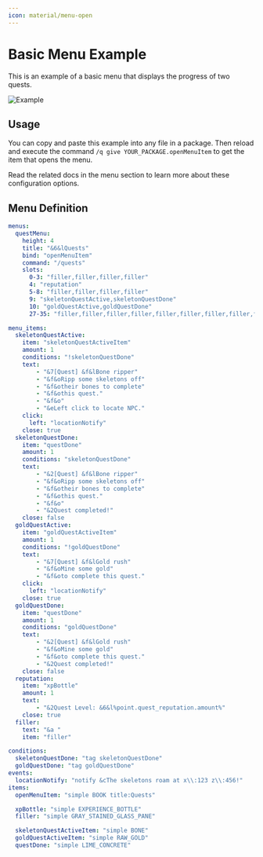 ```yaml
---
icon: material/menu-open
---
```

# Basic Menu Example

This is an example of a basic menu that displays the progress of two quests.

![Example](../../../_media/content/Documentation/Menu/ResultOverview.png)

## Usage
You can copy and paste this example into any file in a package. 
Then reload and execute the command `/q give YOUR_PACKAGE.openMenuItem` to get the item that opens the menu.

Read the related docs in the menu section to learn more about these configuration options.
  
## Menu Definition
``` YAML
menus:
  questMenu:
    height: 4
    title: "&6&lQuests"
    bind: "openMenuItem"
    command: "/quests"
    slots:
      0-3: "filler,filler,filler,filler"
      4: "reputation"
      5-8: "filler,filler,filler,filler"
      9: "skeletonQuestActive,skeletonQuestDone"
      10: "goldQuestActive,goldQuestDone"
      27-35: "filler,filler,filler,filler,filler,filler,filler,filler,filler"

menu_items:
  skeletonQuestActive:
    item: "skeletonQuestActiveItem"
    amount: 1
    conditions: "!skeletonQuestDone"
    text:
        - "&7[Quest] &f&lBone ripper"
        - "&f&oRipp some skeletons off"
        - "&f&otheir bones to complete"
        - "&f&othis quest."
        - "&f&o"
        - "&eLeft click to locate NPC."
    click:
      left: "locationNotify"
    close: true
  skeletonQuestDone:
    item: "questDone"
    amount: 1
    conditions: "skeletonQuestDone"
    text:
        - "&2[Quest] &f&lBone ripper"
        - "&f&oRipp some skeletons off"
        - "&f&otheir bones to complete"
        - "&f&othis quest."
        - "&f&o"
        - "&2Quest completed!"
    close: false
  goldQuestActive:
    item: "goldQuestActiveItem"
    amount: 1
    conditions: "!goldQuestDone"
    text:
        - "&7[Quest] &f&lGold rush"
        - "&f&oMine some gold"
        - "&f&oto complete this quest."
    click:
      left: "locationNotify"
    close: true
  goldQuestDone:
    item: "questDone"
    amount: 1
    conditions: "goldQuestDone"
    text:
        - "&2[Quest] &f&lGold rush"
        - "&f&oMine some gold"
        - "&f&oto complete this quest."
        - "&2Quest completed!"
    close: false
  reputation:
    item: "xpBottle" 
    amount: 1
    text:
        - "&2Quest Level: &6&l%point.quest_reputation.amount%"
    close: true
  filler: 
    text: "&a "
    item: "filler"

conditions:
  skeletonQuestDone: "tag skeletonQuestDone"
  goldQuestDone: "tag goldQuestDone"
events:
  locationNotify: "notify &cThe skeletons roam at x\\:123 z\\:456!"
items:
  openMenuItem: "simple BOOK title:Quests"

  xpBottle: "simple EXPERIENCE_BOTTLE"
  filler: "simple GRAY_STAINED_GLASS_PANE"

  skeletonQuestActiveItem: "simple BONE"
  goldQuestActiveItem: "simple RAW_GOLD"
  questDone: "simple LIME_CONCRETE"
```
